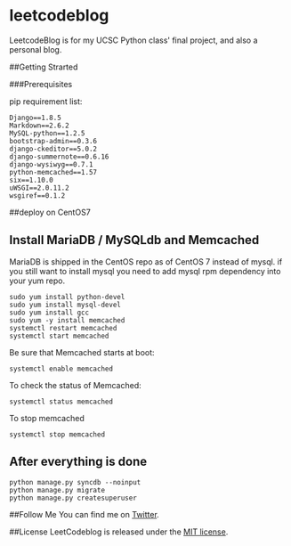 # leetcodeblog

LeetcodeBlog is for my UCSC Python class' final project, and also a personal blog.

##Getting Strarted

###Prerequisites

pip requirement list:

```shell
Django==1.8.5
Markdown==2.6.2
MySQL-python==1.2.5
bootstrap-admin==0.3.6
django-ckeditor==5.0.2
django-summernote==0.6.16
django-wysiwyg==0.7.1
python-memcached==1.57
six==1.10.0
uWSGI==2.0.11.2
wsgiref==0.1.2
```

##deploy on CentOS7
## Install MariaDB / MySQLdb and Memcached
MariaDB is shipped in the CentOS repo as of CentOS 7 instead of mysql.
if you still want to install mysql you need to add mysql rpm dependency into your yum repo.

```shell
sudo yum install python-devel
sudo yum install mysql-devel
sudo yum install gcc
sudo yum -y install memcached
systemctl restart memcached
systemctl start memcached
```
Be sure that Memcached starts at boot:
```shell
systemctl enable memcached
```

To check the status of Memcached:
```shell
systemctl status memcached
```

To stop memcached
```shell
systemctl stop memcached
```

## After everything is done
```shell
python manage.py syncdb --noinput
python manage.py migrate
python manage.py createsuperuser
```

##Follow Me
You can find me on [Twitter](https://twitter.com/mactanxin).

##License
LeetCodeblog is released under the [MIT license](https://github.com/mactanxin/leetcodeblog/blob/master/license.md).
